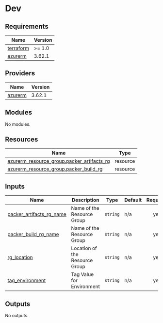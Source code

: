 # Dev

<!-- BEGINNING OF PRE-COMMIT-TERRAFORM DOCS HOOK -->
## Requirements

| Name | Version |
|------|---------|
| <a name="requirement_terraform"></a> [terraform](#requirement\_terraform) | >= 1.0 |
| <a name="requirement_azurerm"></a> [azurerm](#requirement\_azurerm) | 3.62.1 |

## Providers

| Name | Version |
|------|---------|
| <a name="provider_azurerm"></a> [azurerm](#provider\_azurerm) | 3.62.1 |

## Modules

No modules.

## Resources

| Name | Type |
|------|------|
| [azurerm_resource_group.packer_artifacts_rg](https://registry.terraform.io/providers/hashicorp/azurerm/3.62.1/docs/resources/resource_group) | resource |
| [azurerm_resource_group.packer_build_rg](https://registry.terraform.io/providers/hashicorp/azurerm/3.62.1/docs/resources/resource_group) | resource |

## Inputs

| Name | Description | Type | Default | Required |
|------|-------------|------|---------|:--------:|
| <a name="input_packer_artifacts_rg_name"></a> [packer\_artifacts\_rg\_name](#input\_packer\_artifacts\_rg\_name) | Name of the Resource Group | `string` | n/a | yes |
| <a name="input_packer_build_rg_name"></a> [packer\_build\_rg\_name](#input\_packer\_build\_rg\_name) | Name of the Resource Group | `string` | n/a | yes |
| <a name="input_rg_location"></a> [rg\_location](#input\_rg\_location) | Location of the Resource Group | `string` | n/a | yes |
| <a name="input_tag_environment"></a> [tag\_environment](#input\_tag\_environment) | Tag Value for Environment | `string` | n/a | yes |

## Outputs

No outputs.
<!-- END OF PRE-COMMIT-TERRAFORM DOCS HOOK -->

